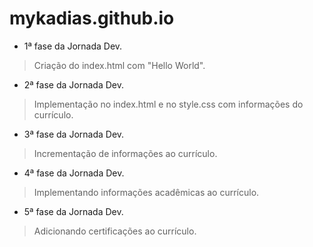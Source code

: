 # mykadias.github.io
- 1ª fase da Jornada Dev.
> Criação do index.html com "Hello World".
- 2ª fase da Jornada Dev.
> Implementação no index.html e no style.css com informações do currículo.
- 3ª fase da Jornada Dev.
> Incrementação de informações ao currículo.
- 4ª fase da Jornada Dev.
> Implementando informações acadêmicas ao currículo.
- 5ª fase da Jornada Dev.
> Adicionando certificações ao currículo.

